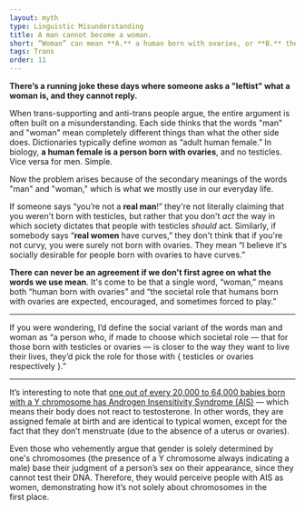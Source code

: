 ```yaml
---
layout: myth
type: Linguistic Misunderstanding
title: A man cannot become a woman.
short: “Woman” can mean **A.** a human born with ovaries, or **B.** the behavioral expectations about how these humans behave. If you say “a man cannot become a woman,” you‘re using definition **A**. If you disagree, you’re going by definition **B**.
tags: Trans
order: 11
---
```



**There’s a running joke these days where someone asks a "leftist" what a woman is, and they cannot reply.**

When trans-supporting and anti-trans people argue, the entire argument is often built on a misunderstanding. Each side thinks that the words "man" and "woman" mean completely different things than what the other side does. Dictionaries typically define *woman* as “adult human female.” In biology, **a human female is a person born with ovaries**, and no testicles. Vice versa for men. Simple.

Now the problem arises because of the secondary meanings of the words "man" and "woman," which is what we mostly use in our everyday life.

If someone says “you’re not a **real man**!” they're not literally claiming that you weren't born with testicles, but rather that you don't *act* the way in which society dictates that people with testicles *should* act. Similarly, if somebody says “**real women** have curves,” they don't think that if you're not curvy, you were surely not born with ovaries. They mean “I believe it's socially desirable for people born with ovaries to have curves.”

**There can never be an agreement if we don't first agree on what the words we use mean**. It's come to be that a single word, “woman,” means both “human born with ovaries” and “the societal role that humans born with ovaries are expected, encouraged, and sometimes forced to play.”

---

If you were wondering, I’d define the social variant of the words man and woman as “a person who, if made to choose which societal role — that for those born with testicles or ovaries — is closer to the way they want to live their lives, they’d pick the role for those with { testicles or ovaries respectively&nbsp;}.”

---

It’s interesting to note that [one out of every 20,000 to 64,000 babies born with a Y chromosome has Androgen Insensitivity Syndrome (AIS)](https://pubmed.ncbi.nlm.nih.gov/22812659/) — which means their body does not react to testosterone. In other words, they are assigned female at birth and are identical to typical women, except for the fact that they don’t menstruate (due to the absence of a uterus or ovaries).

Even those who vehemently argue that gender is solely determined by one's chromosomes (the presence of a Y chromosome always indicating a male) base their judgment of a person’s sex on their appearance, since they cannot test their DNA. Therefore, they would perceive people with AIS as women, demonstrating how it’s not solely about chromosomes in the first&nbsp;place.